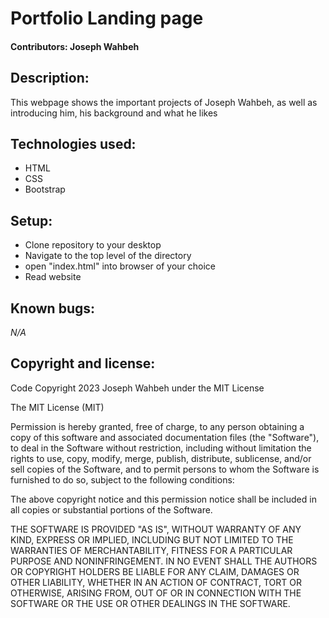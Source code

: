 # Portfolio Landing page

#### Contributors: Joseph Wahbeh

## Description:
This webpage shows the important projects of Joseph Wahbeh, as well as introducing him, his background and what he likes

## Technologies used: 
- HTML
- CSS
- Bootstrap

## Setup:
- Clone repository to your desktop
- Navigate to the top level of the directory
- open "index.html" into browser of your choice
- Read website

## Known bugs:
*N/A*

## Copyright and license:
Code Copyright 2023 Joseph Wahbeh under the MIT License

The MIT License (MIT)

Permission is hereby granted, free of charge, to any person obtaining a copy
of this software and associated documentation files (the "Software"), to deal
in the Software without restriction, including without limitation the rights
to use, copy, modify, merge, publish, distribute, sublicense, and/or sell
copies of the Software, and to permit persons to whom the Software is
furnished to do so, subject to the following conditions:

The above copyright notice and this permission notice shall be included in
all copies or substantial portions of the Software.

THE SOFTWARE IS PROVIDED "AS IS", WITHOUT WARRANTY OF ANY KIND, EXPRESS OR
IMPLIED, INCLUDING BUT NOT LIMITED TO THE WARRANTIES OF MERCHANTABILITY,
FITNESS FOR A PARTICULAR PURPOSE AND NONINFRINGEMENT. IN NO EVENT SHALL THE
AUTHORS OR COPYRIGHT HOLDERS BE LIABLE FOR ANY CLAIM, DAMAGES OR OTHER
LIABILITY, WHETHER IN AN ACTION OF CONTRACT, TORT OR OTHERWISE, ARISING FROM,
OUT OF OR IN CONNECTION WITH THE SOFTWARE OR THE USE OR OTHER DEALINGS IN
THE SOFTWARE.
